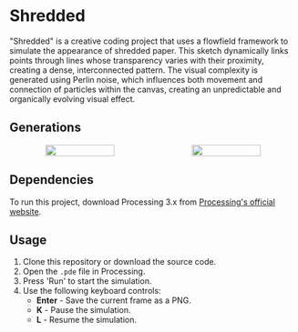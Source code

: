 # Shredded

"Shredded" is a creative coding project that uses a flowfield framework to simulate the appearance of shredded paper. This sketch dynamically links points through lines whose transparency varies with their proximity, creating a dense, interconnected pattern. The visual complexity is generated using Perlin noise, which influences both movement and connection of particles within the canvas, creating an unpredictable and organically evolving visual effect.

## Generations
<p align="center" style="display: flex; justify-content: space-between;">
  <img src="https://github.com/samirrajes/shredded/assets/77396123/86caadac-a65f-4432-9fc8-eb5616b89698" width="49%" style="vertical-align:top;" />
  <img src="https://github.com/samirrajes/shredded/assets/77396123/a23dd679-751d-45c7-a024-1da9c0b409d6" width="49%" style="vertical-align:top;" />
</p>

## Dependencies

To run this project, download Processing 3.x from [Processing's official website](https://processing.org/download/).

## Usage

1. Clone this repository or download the source code.
2. Open the `.pde` file in Processing.
3. Press 'Run' to start the simulation.
4. Use the following keyboard controls:
   - **Enter** - Save the current frame as a PNG.
   - **K** - Pause the simulation.
   - **L** - Resume the simulation.
